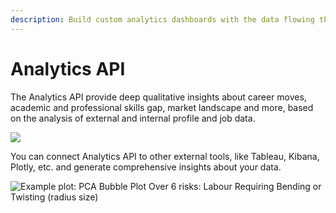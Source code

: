 ```yaml
---
description: Build custom analytics dashboards with the data flowing through HrFlow.ai.
---
```


# Analytics API

The Analytics API provide deep qualitative insights about career moves, academic and professional skills gap, market landscape and more, based on the analysis of external and internal profile and job data.

![](../.gitbook/assets/screenshot-2020-04-17-at-18.40.15.png)

You can connect Analytics API to other external tools, like Tableau, Kibana, Plotly, etc. and generate comprehensive insights about your data.

![Example plot: PCA Bubble Plot Over 6 risks: Labour Requiring Bending or Twisting \(radius size\)](../.gitbook/assets/screenshot-2020-04-08-at-09.20.59.png)

